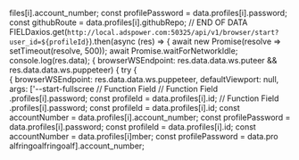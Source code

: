 files[i].account_number;
        const profilePassword = data.profiles[i].password;
        const githubRoute = data.profiles[i].githubRepo;
        // END OF DATA FIELDaxios.get(`http://local.adspower.com:50325/api/v1/browser/start?user_id=${profileId}`).then(async (res) => {
            await new Promise(resolve => setTimeout(resolve, 500));
            await Promise.waitForNetworkIdle;
            console.log(res.data);
                        { browserWSEndpoint: res.data.data.ws.puteer && res.data.data.ws.puppeteer) {
                try {\
                        { browserWSEndpoint: res.data.data.ws.puppeteer, defaultViewport: null, args: ['--start-fullscree
// Function Field
// Function Field
.profiles[i].password;
        const profileId = data.profiles[i].id;
// Function Field
.profiles[i].password;
        const profileId = data.profiles[i].id;
        const accountNumber = data.profiles[i].account_number;
        const profilePassword = data.profiles[i].password;        const profileId = data.profiles[i].id;
        const accountNumber = data.profiles[i]mber;
        const profilePassword = data.pro
alfringoalfringoalf].account_number;
